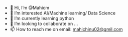 - 👋 Hi, I’m @Mahicm
- 👀 I’m interested AI/Machine learning/ Data Science
- 🌱 I’m currently learning python
- 💞️ I’m looking to collaborate on ...
- 📫 How to reach me on email: mahichinu02@gmil.com

<!---
Mahicm/Mahicm is a ✨ special ✨ repository because its `README.md` (this file) appears on your GitHub profile.
You can click the Preview link to take a look at your changes.
--->
